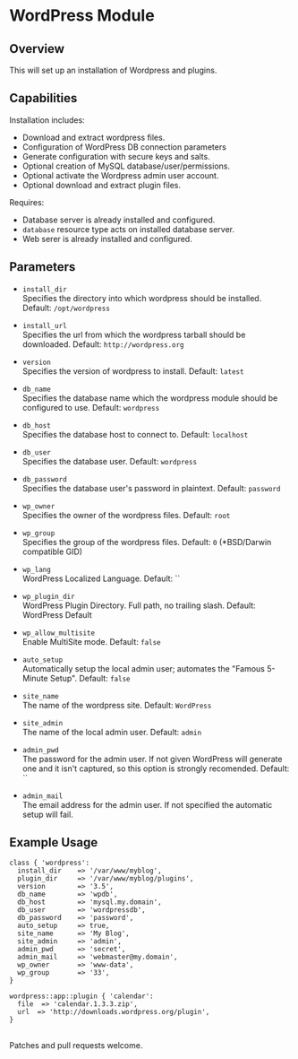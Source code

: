 # WordPress Module

## Overview

This will set up an installation of Wordpress and plugins.

## Capabilities

Installation includes:

- Download and extract wordpress files.
- Configuration of WordPress DB connection parameters
- Generate configuration with secure keys and salts.
- Optional creation of MySQL database/user/permissions.
- Optional activate the Wordpress admin user account.
- Optional download and extract plugin files.

Requires:

- Database server is already installed and configured.
- `database` resource type acts on installed database server.
- Web serer is already installed and configured.

## Parameters

* `install_dir`<br />
  Specifies the directory into which wordpress should be installed. Default: `/opt/wordpress`

* `install_url`<br />
  Specifies the url from which the wordpress tarball should be downloaded.  Default: `http://wordpress.org`

* `version`<br />
  Specifies the version of wordpress to install. Default: `latest`

* `db_name`<br />
  Specifies the database name which the wordpress module should be configured to use. Default: `wordpress`

* `db_host`<br />
  Specifies the database host to connect to. Default: `localhost`

* `db_user`<br />
  Specifies the database user. Default: `wordpress`

* `db_password`<br />
  Specifies the database user's password in plaintext. Default: `password`

* `wp_owner`<br />
  Specifies the owner of the wordpress files. Default: `root`

* `wp_group`<br />
  Specifies the group of the wordpress files. Default: `0` (\*BSD/Darwin compatible GID)

* `wp_lang` <br />
  WordPress Localized Language. Default: ``

* `wp_plugin_dir` <br />
  WordPress Plugin Directory. Full path, no trailing slash. Default: WordPress Default

* `wp_allow_multisite` <br />
  Enable MultiSite mode. Default: `false`

* `auto_setup` <br />
  Automatically setup the local admin user; automates the "Famous 5-Minute Setup". Default: `false`

* `site_name` <br />
  The name of the wordpress site. Default: `WordPress`

* `site_admin` <br />
  The name of the local admin user. Default: `admin`

* `admin_pwd` <br />
  The password for the admin user. If not given WordPress will generate one
  and it isn't captured, so this option is strongly recomended. Default: ``

* `admin_mail`<br />
  The email address for the admin user. If not specified the automatic setup
  will fail.

## Example Usage

```puppet
class { 'wordpress':
  install_dir    => '/var/www/myblog',
  plugin_dir     => '/var/www/myblog/plugins',
  version        => '3.5',
  db_name        => 'wpdb',
  db_host        => 'mysql.my.domain',
  db_user        => 'wordpressdb',
  db_password    => 'password',
  auto_setup     => true,
  site_name      => 'My Blog',
  site_admin     => 'admin',
  admin_pwd      => 'secret',
  admin_mail     => 'webmaster@my.domain',
  wp_owner       => 'www-data',
  wp_group       => '33',
}

wordpress::app::plugin { 'calendar':
  file  => 'calendar.1.3.3.zip',
  url  => 'http://downloads.wordpress.org/plugin',
}
```

##
Patches and pull requests welcome.
